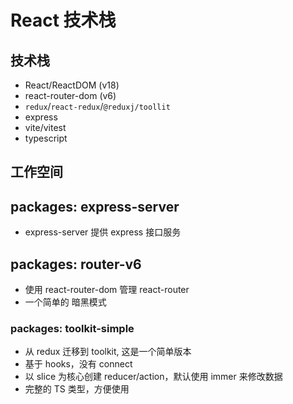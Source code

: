 # React 技术栈

## 技术栈

- React/ReactDOM (v18)
- react-router-dom (v6)
- `redux`/`react-redux`/`@reduxj/toollit`
- express
- vite/vitest
- typescript


## 工作空间

## packages: express-server

- express-server 提供 express 接口服务

## packages: router-v6

- 使用 react-router-dom 管理 react-router
- 一个简单的 暗黑模式

### packages: toolkit-simple

- 从 redux 迁移到 toolkit, 这是一个简单版本
- 基于 hooks，没有 connect
- 以 slice 为核心创建 reducer/action，默认使用 immer 来修改数据
- 完整的 TS 类型，方便使用
